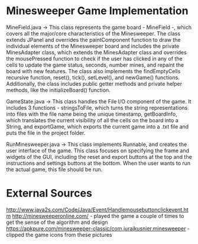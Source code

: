 # Minesweeper Game Implementation

MineField.java -> This class represents the game board - MineField -, which covers all the major/core characteristics of the Minesweeper. The class extends JPanel and overrides the paintComponent function to draw the individual elements of the Minesweeper board and includes the private MinesAdapter class, which extends the MinesAdapter class and overrides the mousePressed function to check if the user has clicked in any of the cells to update the game status, seconds, number mines, and repaint the board with new features. The class also implements the findEmptyCells recursive function, reset(), tick(), setLevel(), and newGame() functions. Additionally, the class includes public getter methods and private helper methods, like the initializeBoard() function.

GameState.java -> This class handles the File I/O component of the game. It includes 3 functions - stringsToFile, which turns the string representations into files with the file name being the unique timestamp, getBoardInfo, which translates the current visibility of all the cells on the board into a String, and exportGame, which exports the current game into a .txt file and puts the file in the project folder.

RunMinesweeper.java -> This class implements Runnable, and creates the user interface of the game. This class focuses on specifying the frame and widgets of the GUI, including the reset and export buttons at the top and the instructions and settings buttons at the bottom. When the user wants to run the actual game, this file should be run.

# External Sources
http://www.java2s.com/Code/Java/Event/Handlemousebuttonclickevent.htm
http://minesweeperonline.com/ - played the game a couple of times to get the sense of the algorithm and design
https://apkpure.com/minesweeper-classic/com.jurajkusnier.minesweeper - clipped the game icons from these pictures
